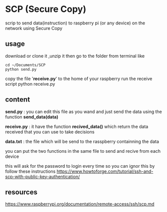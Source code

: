# SCP (Secure Copy)

scrip to send data(instruction) to raspberry pi (or any device) on the  network using Secure Copy

## usage

download or clone it ,unzip it then go to the folder from terminal like

    cd ~/Documents/SCP
    python send.py

copy the file '**receive.py**' to the home of your raspberry
run the receive script
    python receive.py

## content

**send.py** : you can edit this file as you wand and just send the data using the function **send_data(data)**

**receive.py** : it have the function **recived_data()** which return the data received that you can use to take decisions 

**data.txt** : the file which will be send to the rasspberry containning the data

you can put the two functions in the same file to send and recive from each device

this will ask for the password to login every time so you can ignor this by follow these instructions
https://www.howtoforge.com/tutorial/ssh-and-scp-with-public-key-authentication/

## resources
https://www.raspberrypi.org/documentation/remote-access/ssh/scp.md
